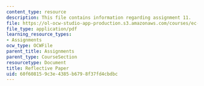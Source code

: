 ```yaml
---
content_type: resource
description: This file contains information regarding assignment 11.
file: https://ol-ocw-studio-app-production.s3.amazonaws.com/courses/ec-050-recreate-experiments-from-history-inform-the-future-from-the-past-galileo-january-iap-2010/60f608159c3e4385b6798f37fd4cbdbc_MITEC_050IAP10_assn11.pdf
file_type: application/pdf
learning_resource_types:
- Assignments
ocw_type: OCWFile
parent_title: Assignments
parent_type: CourseSection
resourcetype: Document
title: Reflective Paper
uid: 60f60815-9c3e-4385-b679-8f37fd4cbdbc
---
```

